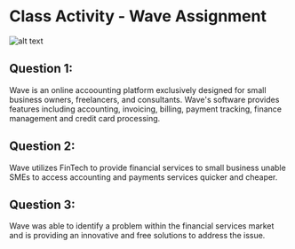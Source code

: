 # Class Activity - Wave Assignment
![alt text](https://image.shutterstock.com/image-photo/fintech-financial-technology-cryptocurrency-investment-600w-1407910778.jpg)
## Question 1:
Wave is an online accoounting platform exclusively designed for small business 
owners, freelancers, and consultants. Wave's software provides features including
accounting, invoicing, billing, payment tracking, finance management and credit
card processing.
## Question 2:
Wave utilizes FinTech to provide financial services to small business unable SMEs to access accounting and payments services quicker and cheaper.
## Question 3:
Wave was able to identify a problem within the financial services market and is 
providing an innovative and free solutions to address the issue.